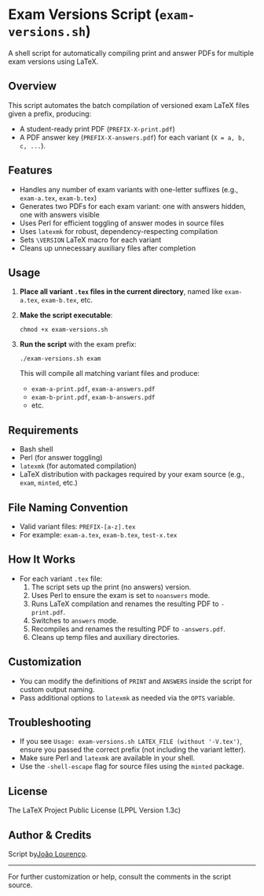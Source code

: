 # Exam Versions Script (`exam-versions.sh`)

A shell script for automatically compiling print and answer PDFs for multiple exam versions using LaTeX.

## Overview

This script automates the batch compilation of versioned exam LaTeX files given a prefix, producing:
- A student-ready print PDF (`PREFIX-X-print.pdf`)
- A PDF answer key (`PREFIX-X-answers.pdf`)
for each variant (`X = a, b, c, ...`).

## Features

- Handles any number of exam variants with one-letter suffixes (e.g., `exam-a.tex`, `exam-b.tex`)
- Generates two PDFs for each exam variant: one with answers hidden, one with answers visible
- Uses Perl for efficient toggling of answer modes in source files
- Uses `latexmk` for robust, dependency-respecting compilation
- Sets `\VERSION` LaTeX macro for each variant
- Cleans up unnecessary auxiliary files after completion

## Usage

1. **Place all variant `.tex` files in the current directory**, named like `exam-a.tex`, `exam-b.tex`, etc.

2. **Make the script executable**:
    ```
    chmod +x exam-versions.sh
    ```

3. **Run the script** with the exam prefix:
    ```
    ./exam-versions.sh exam
    ```
   This will compile all matching variant files and produce:
   - `exam-a-print.pdf`, `exam-a-answers.pdf`
   - `exam-b-print.pdf`, `exam-b-answers.pdf`
   - etc.

## Requirements

- Bash shell
- Perl (for answer toggling)
- `latexmk` (for automated compilation)
- LaTeX distribution with packages required by your exam source (e.g., `exam`, `minted`, etc.)

## File Naming Convention

- Valid variant files: `PREFIX-[a-z].tex`
- For example: `exam-a.tex`, `exam-b.tex`, `test-x.tex`

## How It Works

- For each variant `.tex` file:
  1. The script sets up the print (no answers) version.
  2. Uses Perl to ensure the exam is set to `noanswers` mode.
  3. Runs LaTeX compilation and renames the resulting PDF to `-print.pdf`.
  4. Switches to `answers` mode.
  5. Recompiles and renames the resulting PDF to `-answers.pdf`.
  6. Cleans up temp files and auxiliary directories.

## Customization

- You can modify the definitions of `PRINT` and `ANSWERS` inside the script for custom output naming.
- Pass additional options to `latexmk` as needed via the `OPTS` variable.

## Troubleshooting

- If you see `Usage: exam-versions.sh LATEX_FILE (without '-V.tex')`, ensure you passed the correct prefix (not including the variant letter).
- Make sure Perl and `latexmk` are available in your shell.
- Use the `-shell-escape` flag for source files using the `minted` package.

## License

The LaTeX Project Public License (LPPL Version 1.3c)

## Author & Credits

Script by[João Lourenço](https://docentes.fct.unl.pt/joao-lourenco).

---

For further customization or help, consult the comments in the script source.
